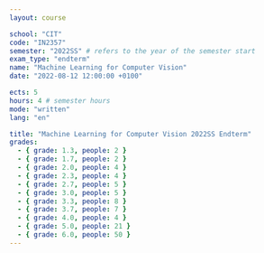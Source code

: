 ```yaml
---
layout: course

school: "CIT"
code: "IN2357"
semester: "2022SS" # refers to the year of the semester start
exam_type: "endterm"
name: "Machine Learning for Computer Vision"
date: "2022-08-12 12:00:00 +0100"

ects: 5
hours: 4 # semester hours
mode: "written"
lang: "en"

title: "Machine Learning for Computer Vision 2022SS Endterm"
grades:
  - { grade: 1.3, people: 2 }
  - { grade: 1.7, people: 2 }
  - { grade: 2.0, people: 4 }
  - { grade: 2.3, people: 4 }
  - { grade: 2.7, people: 5 }
  - { grade: 3.0, people: 5 }
  - { grade: 3.3, people: 8 }
  - { grade: 3.7, people: 7 }
  - { grade: 4.0, people: 4 }
  - { grade: 5.0, people: 21 }
  - { grade: 6.0, people: 50 }
---
```



